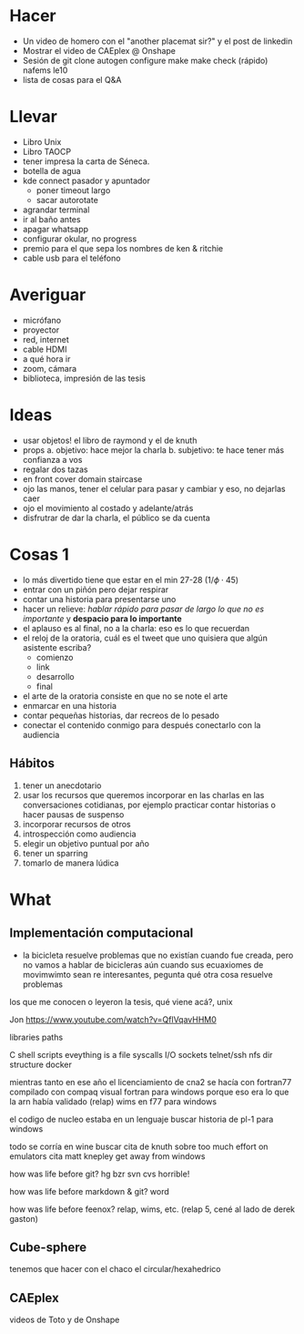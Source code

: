 
# Hacer
 
 * Un video de homero con el "another placemat sir?" y el post de linkedin
 * Mostrar el video de CAEplex @ Onshape
 * Sesión de git clone autogen configure make make check (rápido) nafems le10
 * lista de cosas para el Q&A
 
 
 

# Llevar

 * Libro Unix
 * Libro TAOCP
 * tener impresa la carta de Séneca.
 * botella de agua
 * kde connect pasador y apuntador
   - poner timeout largo
   - sacar autorotate
 * agrandar terminal
 * ir al baño antes
 * apagar whatsapp
 * configurar okular, no progress
 * premio para el que sepa los nombres de ken & ritchie
 * cable usb para el teléfono

 
# Averiguar

 * micrófano
 * proyector
 * red, internet
 * cable HDMI
 * a qué hora ir
 * zoom, cámara
 * biblioteca, impresión de las tesis
 
 
 
# Ideas
 
 * usar objetos! el libro de raymond y el de knuth
 * props
   a. objetivo: hace mejor la charla
   b. subjetivo: te hace tener más confianza a vos
 * regalar dos tazas
 * en front cover domain staircase
 * ojo las manos, tener el celular para pasar y cambiar y eso, no dejarlas caer
 * ojo el movimiento al costado y adelante/atrás
 * disfrutrar de dar la charla, el público se da cuenta
 
   
   
    
    
    
    
# Cosas 1

 * lo más divertido tiene que estar en el min 27-28 ($1/\phi \cdot 45$)
 * entrar con un piñón pero dejar respirar
 * contar una historia para presentarse uno
 * hacer un relieve: _hablar rápido para pasar de largo lo que no es importante_ y **despacio para lo importante**
 * el aplauso es al final, no a la charla: eso es lo que recuerdan
 * el reloj de la oratoria, cuál es el tweet que uno quisiera que algún asistente escriba?
   - comienzo
   - link
   - desarrollo
   - final
 * el arte de la oratoria consiste en que no se note el arte
 * enmarcar en una historia
 * contar pequeñas historias, dar recreos de lo pesado
 * conectar el contenido conmigo para después conectarlo con la audiencia

 
## Hábitos

 1. tener un anecdotario
 2. usar los recursos que queremos incorporar en las charlas en las conversaciones cotidianas, por ejemplo practicar contar historias o hacer pausas de suspenso
 3. incorporar recursos de otros
 4. introspección como audiencia
 5. elegir un objetivo puntual por año
 6. tener un sparring
 7. tomarlo de manera lúdica



# What


## Implementación computacional

 - la bicicleta resuelve problemas que no existían cuando fue creada, pero no vamos a hablar de bicicleras aún cuando sus ecuaxiomes de movimwimto sean re interesantes,
pegunta qué otra cosa resuelve problemas

los que me conocen o leyeron la tesis, qué viene acá?, unix

Jon https://www.youtube.com/watch?v=QflVqavHHM0

libraries paths

C
shell scripts
eveything is a file
syscalls
I/O
sockets
telnet/ssh
nfs
dir structure
docker



mientras tanto en ese año el licenciamiento de cna2 se hacía con fortran77 compilado con compaq visual fortran para windows porque eso era lo que la arn había validado (relap)
wims en f77 para windows

el codigo de nucleo estaba en un lenguaje buscar historia de pl-1 para windows

todo se corría en wine
buscar cita de knuth sobre too much effort on emulators
cita matt knepley get away from windows


how was life before git? hg bzr svn cvs
horrible!

how was life before markdown & git?
word

how was life before feenox?
relap, wims, etc.
(relap 5, cené al lado de derek gaston)



## Cube-sphere

tenemos que hacer con el chaco el circular/hexahedrico

## CAEplex

videos de Toto y de Onshape

